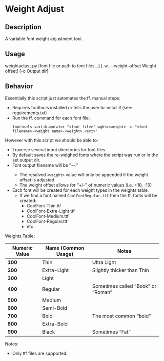 Weight Adjust
===

## Description

A variable font weight adjustment tool.

## Usage

weightadjust.py [font file or path to font files...] [-w, --weight-offset Weight offset] [-o Output dir]

## Behavior

Essentially this script just automates the ff. manual steps:

- Requires fonttools installed or tells the user to install it (see: requirements.txt)
- Run the ff. command for each font file:
  ```
  fonttools varLib.mutator "<font file>" wght=<weight> -o "<font filename>-<weight name>-<weight>.<ext>"
  ```

However with this script we should be able to:

- Traverse several input directories for font files
- By default saves the re-weighed fonts where the script was run or in the
  set output dir.
- Font output filename will be "<primary name>-<weight name>-<weight>.<ext>"
  - The resolved `<weight>` value will only be appended if the weight offset is adjusted.
  - The weight offset allows for "+/-" of numeric values (i.e. +10, -10)
- Each font will be created for each weight types in the weights table.
  - If we find a font named `CoolFontRegular.ttf` then the ff. fonts will be
    created:
    - CoolFont-Thin.ttf
    - CoolFont-Extra-Light.ttf
    - CoolFont-Medium.ttf
    - CoolFont-Regular.ttf
    - etc

Weights Table:

| Numeric Value | Name (Common Usage)       | Notes                              |
| ------------- | ------------------------- | ---------------------------------- |
| **100**       | Thin                      | Ultra Light                        |
| **200**       | Extra-Light               | Slightly thicker than Thin         |
| **300**       | Light                     |                                    |
| **400**       | Regular                   | Sometimes called “Book” or “Roman” |
| **500**       | Medium                    |                                    |
| **600**       | Semi-Bold                 |                                    |
| **700**       | Bold                      | The most common “bold”             |
| **800**       | Extra-Bold                |                                    |
| **900**       | Black                     | Sometimes “Fat”                    |

Notes:

- Only ttf files are supported.
